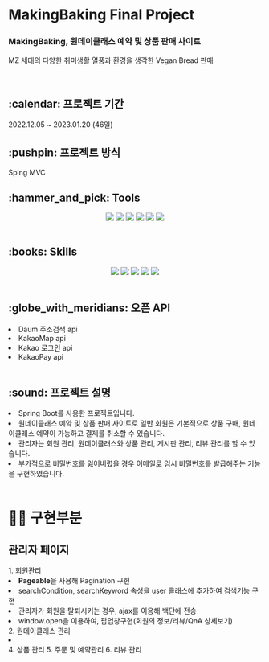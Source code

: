 # MakingBaking Final Project

<h3>MakingBaking, 원데이클래스 예약 및 상품 판매 사이트</h3>
<p>MZ 세대의 다양한 취미생활 열풍과 환경을 생각한 Vegan Bread 판매</p>
<br>

<h2>:calendar: 프로젝트 기간</h2>
2022.12.05 ~ 2023.01.20 (46일)
<br>

<h2>:pushpin: 프로젝트 방식</h2>
Sping MVC
<br>

<h2>:hammer_and_pick: Tools</h2>
<div align="center">
	<img src="https://img.shields.io/badge/Spring-6DB33F?style=flat&logo=Spring&logoColor=white"/>
	<img src="https://img.shields.io/badge/MySQL-4479A1?style=flat&logo=MySQL&logoColor=white"/>
	<img src="https://img.shields.io/badge/Visual Studio Code-007ACC?style=flat&logo=Visual Studio Code&logoColor=white"/>
	<img src="https://img.shields.io/badge/GitHub-181717?style=flat&logo=GitHub&logoColor=white"/>
	<img src="https://img.shields.io/badge/Apache Tomcat-F8DC75?style=flat&logo=Apache Tomcat&logoColor=white"/>
	<img src="https://img.shields.io/badge/Thymeleaf-005F0F?style=flat&logo=Thymeleaf&logoColor=white"/>
</div>
<br>

<h2>:books: Skills</h2>
<div align="center">
	<img src="https://img.shields.io/badge/java-007396?style=for-the-badge&logo=java&logoColor=white">
	<img src="https://img.shields.io/badge/HTML5-E34F26?style=flat&logo=HTML5&logoColor=white"/>
	<img src="https://img.shields.io/badge/CSS3-1572B6?style=flat&logo=CSS3&logoColor=white"/>
	<img src="https://img.shields.io/badge/JavaScript-F7DF1E?style=flat&logo=JavaScript&logoColor=white"/>
	<img src="https://img.shields.io/badge/jQuery-0769AD?style=flat&logo=jQuery&logoColor=white"/>
</div>
<br>

<h2>:globe_with_meridians: 오픈 API</h2>
<li>Daum 주소검색 api</li>
<li>KakaoMap api</li>
<li>Kakao 로그인 api</li>
<li>KakaoPay api</li>
<br>

<h2>:sound: 프로젝트 설명</h2>
<li>Spring Boot를 사용한 프로젝트입니다.</li>
<li>원데이클래스 예약 및 상품 판매 사이트로 일반 회원은 기본적으로 상품 구매, 원데이클래스 예약이 가능하고 결제를 취소할 수 있습니다.</li>
<li>관리자는 회원 관리, 원데이클래스와 상품 관리, 게시판 관리, 리뷰 관리를 할 수 있습니다.</li>
<li>부가적으로 비밀번호를 잃어버렸을 경우 이메일로 임시 비밀번호를 발급해주는 기능을 구현하였습니다.</li>
<br>

# :technologist: 구현부분
<h2>관리자 페이지</h2>
1. 회원관리
<li><strong>Pageable</strong>을 사용해 Pagination 구현</li>
<li>searchCondition, searchKeyword 속성을 user 클래스에 추가하여 검색기능 구현</li>
<li>관리자가 회원을 탈퇴시키는 경우, ajax를 이용해 백단에 전송</li>
<li>window.open을 이용하여, 팝업창구현(회원의 정보/리뷰/QnA 상세보기)</li>
2. 원데이클래스 관리
<li></li>
4. 상품 관리
5. 주문 및 예약관리
6. 리뷰 관리
